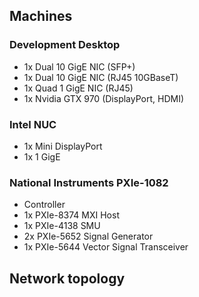 
## Machines

### Development Desktop

* 1x Dual 10 GigE NIC (SFP+)
* 1x Dual 10 GigE NIC (RJ45 10GBaseT)
* 1x Quad 1 GigE NIC (RJ45)
* 1x Nvidia GTX 970 (DisplayPort, HDMI)

### Intel NUC

* 1x Mini DisplayPort
* 1x 1 GigE

### National Instruments PXIe-1082

* Controller
* 1x PXIe-8374 MXI Host
* 1x PXIe-4138 SMU
* 2x PXIe-5652 Signal Generator
* 1x PXIe-5644 Vector Signal Transceiver



## Network topology

### 